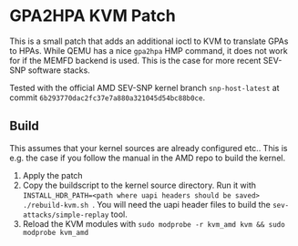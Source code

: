 # GPA2HPA KVM Patch

This is a small patch that adds an additional ioctl to KVM to translate GPAs to HPAs.
While QEMU has a nice `gpa2hpa` HMP command, it does not work for if the MEMFD backend is
used. This is the case for more recent SEV-SNP software stacks.

Tested with the official AMD SEV-SNP kernel branch `snp-host-latest` at commit `6b293770dac2fc37e7a880a321045d54bc88b0ce`.

## Build
This assumes that your kernel sources are already configured etc..
This is e.g. the case if you follow the manual in the AMD repo to build the kernel.

1) Apply the patch
2) Copy the buildscript to the kernel source directory. Run it with `INSTALL_HDR_PATH=<path where uapi headers should be saved> ./rebuild-kvm.sh `. You will need the uapi header files to build the `sev-attacks/simple-replay` tool.
3) Reload the KVM modules with `sudo modprobe -r kvm_amd kvm && sudo modprobe kvm_amd`
